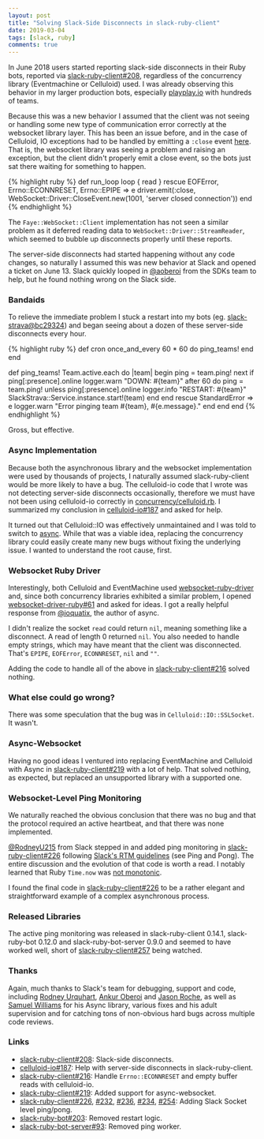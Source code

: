 ```yaml
---
layout: post
title: "Solving Slack-Side Disconnects in slack-ruby-client"
date: 2019-03-04
tags: [slack, ruby]
comments: true
---
```

In June 2018 users started reporting slack-side disconnects in their Ruby bots, reported via [slack-ruby-client#208](https://github.com/slack-ruby/slack-ruby-client/issues/208), regardless of the concurrency library (Eventmachine or Celluloid) used. I was already observing this behavior in my larger production bots, especially [playplay.io](https://www.playplay.io) with hundreds of teams.

Because this was a new behavior I assumed that the client was not seeing or handling some new type of communication error correctly at the websocket library layer. This has been an issue before, and in the case of Celluloid, IO exceptions had to be handled by emitting a `:close` event [here](https://github.com/slack-ruby/slack-ruby-client/blob/master/lib/slack/real_time/concurrency/celluloid.rb#L39). That is, the websocket library was seeing a problem and raising an exception, but the client didn't properly emit a close event, so the bots just sat there waiting for something to happen.

{% highlight ruby %}
def run_loop
  loop { read }
rescue EOFError, Errno::ECONNRESET, Errno::EPIPE => e
  driver.emit(:close, WebSocket::Driver::CloseEvent.new(1001, 'server closed connection'))
end
{% endhighlight %}

The `Faye::WebSocket::Client` implementation has not seen a similar problem as it deferred reading data to `WebSocket::Driver::StreamReader`, which seemed to bubble up disconnects properly until these reports.

The server-side disconnects had started happening without any code changes, so naturally I assumed this was new behavior at Slack and opened a ticket on June 13. Slack quickly looped in [@aoberoi](https://github.com/aoberoi) from the SDKs team to help, but he found nothing wrong on the Slack side.

### Bandaids

To relieve the immediate problem I stuck a restart into my bots (eg. [slack-strava@bc29324](https://github.com/dblock/slack-strava/commit/bc293248bae678dd9299b1d2888443adedae4da8)) and began seeing about a dozen of these server-side disconnects every hour.

{% highlight ruby %}
def cron
  once_and_every 60 * 60 do
    ping_teams!
  end
end

def ping_teams!
  Team.active.each do |team|
    begin
      ping = team.ping!
      next if ping[:presence].online
      logger.warn "DOWN: #{team}"
      after 60 do
        ping = team.ping!
        unless ping[:presence].online
          logger.info "RESTART: #{team}"
          SlackStrava::Service.instance.start!(team)
        end
      end
    rescue StandardError => e
      logger.warn "Error pinging team #{team}, #{e.message}."
    end
  end
end
{% endhighlight %}

Gross, but effective.

### Async Implementation

Because both the asynchronous library and the websocket implementation were used by thousands of projects, I naturally assumed slack-ruby-client would be more likely to have a bug. The celluloid-io code that I wrote was not detecting server-side disconnects occasionally, therefore we must have not been using celluloid-io correctly in [concurrency/celluloid.rb](https://github.com/slack-ruby/slack-ruby-client/blob/master/lib/slack/real_time/concurrency/celluloid.rb#L31). I summarized my conclusion in [celluloid-io#187](https://github.com/celluloid/celluloid-io/issues/187) and asked for help.

It turned out that Celluloid::IO was effectively unmaintained and I was told to switch to [async](https://github.com/socketry/async). While that was a viable idea, replacing the concurrency library could easily create many new bugs without fixing the underlying issue. I wanted to understand the root cause, first.

### Websocket Ruby Driver

Interestingly, both Celluloid and EventMachine used [websocket-ruby-driver](https://github.com/faye/websocket-driver-ruby) and, since both concurrency libraries exhibited a similar problem, I opened [websocket-driver-ruby#61](https://github.com/faye/websocket-driver-ruby/issues/61) and asked for ideas. I got a really helpful response from [@ioquatix](https://github.com/ioquatix), the author of async.

I didn't realize the socket `read` could return `nil`, meaning something like a disconnect. A read of length 0 returned `nil`. You also needed to handle empty strings, which may have meant that the client was disconnected. That's `EPIPE`, `EOFError`, `ECONNRESET`, `nil` and `""`.

Adding the code to handle all of the above in [slack-ruby-client#216](https://github.com/slack-ruby/slack-ruby-client/pull/216) solved nothing.

### What else could go wrong?

There was some speculation that the bug was in `Celluloid::IO::SSLSocket`. It wasn't.

### Async-Websocket

Having no good ideas I ventured into replacing EventMachine and Celluloid with Async in [slack-ruby-client#219](https://github.com/slack-ruby/slack-ruby-client/pull/219) with a lot of help. That solved nothing, as expected, but replaced an unsupported library with a supported one.

### Websocket-Level Ping Monitoring

We naturally reached the obvious conclusion that there was no bug and that the protocol required an active heartbeat, and that there was none implemented.

[@RodneyU215](https://github.com/RodneyU215) from Slack stepped in and added ping monitoring in [slack-ruby-client#226](https://github.com/slack-ruby/slack-ruby-client/pull/226) following [Slack's RTM guidelines](https://api.slack.com/rtm) (see Ping and Pong). The entire discussion and the evolution of that code is worth a read. I notably learned that Ruby `Time.now` was [not monotonic](https://blog.dnsimple.com/2018/03/elapsed-time-with-ruby-the-right-way/).

I found the final code in [slack-ruby-client#226](https://github.com/slack-ruby/slack-ruby-client/pull/226) to be a rather elegant and straightforward example of a complex asynchronous process.

### Released Libraries

The active ping monitoring was released in slack-ruby-client 0.14.1, slack-ruby-bot 0.12.0 and slack-ruby-bot-server 0.9.0 and seemed to have worked well, short of [slack-ruby-client#257](https://github.com/slack-ruby/slack-ruby-client/issues/257) being watched.

### Thanks

Again, much thanks to Slack's team for debugging, support and code, including [Rodney Urquhart](https://github.com/RodneyU215), [Ankur Oberoi](https://github.com/aoberoi) and [Jason Roche](https://github.com/roach), as well as [Samuel Williams](https://github.com/ioquatix) for his Async library, various fixes and his adult supervision and for catching tons of non-obvious hard bugs across multiple code reviews.

### Links

* [slack-ruby-client#208](https://github.com/slack-ruby/slack-ruby-client/issues/208): Slack-side disconnects.
* [celluloid-io#187](https://github.com/celluloid/celluloid-io/issues/187): Help with server-side disconnects in slack-ruby-client.
* [slack-ruby-client#216](https://github.com/slack-ruby/slack-ruby-client/pull/216): Handle `Errno::ECONNRESET` and empty buffer reads with celluloid-io.
* [slack-ruby-client#219](https://github.com/slack-ruby/slack-ruby-client/pull/219): Added support for async-websocket.
* [slack-ruby-client#226](https://github.com/slack-ruby/slack-ruby-client/pull/226), [#232](https://github.com/slack-ruby/slack-ruby-client/pull/232), [#236](https://github.com/slack-ruby/slack-ruby-client/pull/236), [#234](https://github.com/slack-ruby/slack-ruby-client/pull/234), [#254](https://github.com/slack-ruby/slack-ruby-client/issues/254): Adding Slack Socket level ping/pong.
* [slack-ruby-bot#203](https://github.com/slack-ruby/slack-ruby-bot/pull/203): Removed restart logic.
* [slack-ruby-bot-server#93](https://github.com/slack-ruby/slack-ruby-bot-server/pull/93): Removed ping worker.
